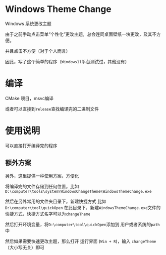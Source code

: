 # Windows Theme Change
Windows 系统更改主题

由于之前手动点击菜单“个性化”更改主题，总会连同桌面壁纸一块更改，及其不方便。

并且点击不方便（对于个人而言）

因此，写了这个简单的程序（`Windows11`平台测试过，其他没有）

# 编译
CMake 项目，msvc编译

或者可以直接到`release`查找编译完的二进制文件

# 使用说明
可以直接打开编译完的程序

## 额外方案
另外，这里提供一种使用方案，方便化

将编译完的文件存储到任何位置，比如 `D:\computer\tools\system\WindowsChangeTheme\WindowsThemeChange.exe`

然后在另外常用的文件夹目录下，新建快捷方式
比如 `D:\computer\tool\quickOpen`
在此目录下，新建`WindowsThemeChange.exe`文件的快捷方式，快捷方式名字可以为`changeTheme`

然后打开环境变量，将`D:\computer\tool\quickOpen`添加到 用户或者系统的`path`中

然后如果需要快速更改主题，那么打开 运行界面 (`Win + R`)，输入 `changeTheme`（大小写无关）即可

